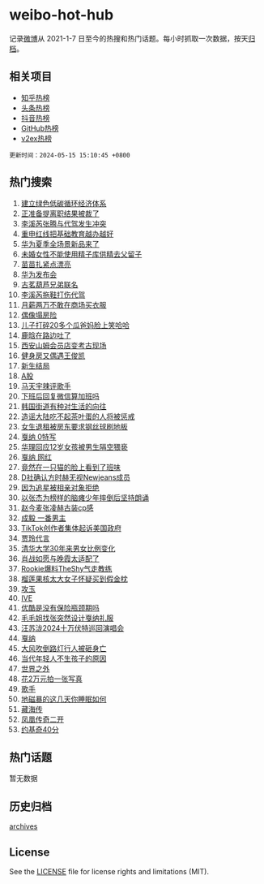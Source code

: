 # weibo-hot-hub

记录[微博](https://www.weibo.com)从 2021-1-7 日至今的热搜和热门话题。每小时抓取一次数据，按天[归档](archives)。

## 相关项目

- [知乎热榜](https://github.com/lonnyzhang423/zhihu-hot-hub)
- [头条热榜](https://github.com/lonnyzhang423/toutiao-hot-hub)
- [抖音热榜](https://github.com/lonnyzhang423/douyin-hot-hub)
- [GitHub热榜](https://github.com/lonnyzhang423/github-hot-hub)
- [v2ex热榜](https://github.com/lonnyzhang423/v2ex-hot-hub)


`更新时间：2024-05-15 15:10:45 +0800`

## 热门搜索

1. [建立绿色低碳循环经济体系](https://m.weibo.cn/search?containerid=100103type%3D1%26t%3D10%26q%3D%23%E5%BB%BA%E7%AB%8B%E7%BB%BF%E8%89%B2%E4%BD%8E%E7%A2%B3%E5%BE%AA%E7%8E%AF%E7%BB%8F%E6%B5%8E%E4%BD%93%E7%B3%BB%23&stream_entry_id=51&isnewpage=1&extparam=seat%3D1%26stream_entry_id%3D51%26c_type%3D51%26dgr%3D0%26pos%3D0%26cate%3D10103%26q%3D%2523%25E5%25BB%25BA%25E7%25AB%258B%25E7%25BB%25BF%25E8%2589%25B2%25E4%25BD%258E%25E7%25A2%25B3%25E5%25BE%25AA%25E7%258E%25AF%25E7%25BB%258F%25E6%25B5%258E%25E4%25BD%2593%25E7%25B3%25BB%2523%26filter_type%3Drealtimehot%26display_time%3D1715757044%26pre_seqid%3D1715757044348015653109)
1. [正准备提离职结果被裁了](https://m.weibo.cn/search?containerid=100103type%3D1%26t%3D10%26q%3D%E6%AD%A3%E5%87%86%E5%A4%87%E6%8F%90%E7%A6%BB%E8%81%8C%E7%BB%93%E6%9E%9C%E8%A2%AB%E8%A3%81%E4%BA%86&stream_entry_id=31&isnewpage=1&extparam=seat%3D1%26stream_entry_id%3D31%26lcate%3D5001%26flag%3D1%26filter_type%3Drealtimehot%26dgr%3D0%26realpos%3D1%26c_type%3D31%26pos%3D0%26cate%3D5001%26band_rank%3D1%26q%3D%25E6%25AD%25A3%25E5%2587%2586%25E5%25A4%2587%25E6%258F%2590%25E7%25A6%25BB%25E8%2581%258C%25E7%25BB%2593%25E6%259E%259C%25E8%25A2%25AB%25E8%25A3%2581%25E4%25BA%2586%26display_time%3D1715757044%26pre_seqid%3D1715757044348015653109)
1. [李溪芮张腾与代驾发生冲突](https://m.weibo.cn/search?containerid=100103type%3D1%26t%3D10%26q%3D%23%E6%9D%8E%E6%BA%AA%E8%8A%AE%E5%BC%A0%E8%85%BE%E4%B8%8E%E4%BB%A3%E9%A9%BE%E5%8F%91%E7%94%9F%E5%86%B2%E7%AA%81%23&stream_entry_id=31&isnewpage=1&extparam=seat%3D1%26stream_entry_id%3D31%26lcate%3D5001%26flag%3D1%26filter_type%3Drealtimehot%26dgr%3D0%26realpos%3D2%26c_type%3D31%26pos%3D1%26cate%3D5001%26band_rank%3D2%26q%3D%2523%25E6%259D%258E%25E6%25BA%25AA%25E8%258A%25AE%25E5%25BC%25A0%25E8%2585%25BE%25E4%25B8%258E%25E4%25BB%25A3%25E9%25A9%25BE%25E5%258F%2591%25E7%2594%259F%25E5%2586%25B2%25E7%25AA%2581%2523%26display_time%3D1715757044%26pre_seqid%3D1715757044348015653109)
1. [重申红线把基础教育越办越好](https://m.weibo.cn/search?containerid=100103type%3D1%26t%3D10%26q%3D%23%E9%87%8D%E7%94%B3%E7%BA%A2%E7%BA%BF%E6%8A%8A%E5%9F%BA%E7%A1%80%E6%95%99%E8%82%B2%E8%B6%8A%E5%8A%9E%E8%B6%8A%E5%A5%BD%23&stream_entry_id=31&isnewpage=1&extparam=seat%3D1%26stream_entry_id%3D31%26lcate%3D5001%26flag%3D0%26filter_type%3Drealtimehot%26dgr%3D0%26realpos%3D3%26c_type%3D31%26pos%3D2%26cate%3D5001%26band_rank%3D3%26q%3D%2523%25E9%2587%258D%25E7%2594%25B3%25E7%25BA%25A2%25E7%25BA%25BF%25E6%258A%258A%25E5%259F%25BA%25E7%25A1%2580%25E6%2595%2599%25E8%2582%25B2%25E8%25B6%258A%25E5%258A%259E%25E8%25B6%258A%25E5%25A5%25BD%2523%26display_time%3D1715757044%26pre_seqid%3D1715757044348015653109)
1. [华为夏季全场景新品来了](https://m.weibo.cn/search?containerid=100103type%3D1%26t%3D10%26q%3D%23%E5%8D%8E%E4%B8%BA%E5%A4%8F%E5%AD%A3%E5%85%A8%E5%9C%BA%E6%99%AF%E6%96%B0%E5%93%81%E6%9D%A5%E4%BA%86%23&stream_entry_id=31&isnewpage=1&extparam=seat%3D1%26is_ad_pos%3D1%26lcate%3D5001%26q%3D%2523%25E5%258D%258E%25E4%25B8%25BA%25E5%25A4%258F%25E5%25AD%25A3%25E5%2585%25A8%25E5%259C%25BA%25E6%2599%25AF%25E6%2596%25B0%25E5%2593%2581%25E6%259D%25A5%25E4%25BA%2586%2523%26filter_type%3Drealtimehot%26dgr%3D0%26c_type%3D31%26adid%3D236306%26pos%3D3%26cate%3D5001%26band_rank%3D4%26topic_ad%3D1%26stream_entry_id%3D31%26display_time%3D1715757044%26pre_seqid%3D1715757044348015653109)
1. [未婚女性不能使用精子库供精去父留子](https://m.weibo.cn/search?containerid=100103type%3D1%26t%3D10%26q%3D%23%E6%9C%AA%E5%A9%9A%E5%A5%B3%E6%80%A7%E4%B8%8D%E8%83%BD%E4%BD%BF%E7%94%A8%E7%B2%BE%E5%AD%90%E5%BA%93%E4%BE%9B%E7%B2%BE%E5%8E%BB%E7%88%B6%E7%95%99%E5%AD%90%23&stream_entry_id=31&isnewpage=1&extparam=seat%3D1%26stream_entry_id%3D31%26lcate%3D5001%26flag%3D2%26filter_type%3Drealtimehot%26dgr%3D0%26realpos%3D4%26c_type%3D31%26pos%3D4%26cate%3D5001%26band_rank%3D4%26q%3D%2523%25E6%259C%25AA%25E5%25A9%259A%25E5%25A5%25B3%25E6%2580%25A7%25E4%25B8%258D%25E8%2583%25BD%25E4%25BD%25BF%25E7%2594%25A8%25E7%25B2%25BE%25E5%25AD%2590%25E5%25BA%2593%25E4%25BE%259B%25E7%25B2%25BE%25E5%258E%25BB%25E7%2588%25B6%25E7%2595%2599%25E5%25AD%2590%2523%26display_time%3D1715757044%26pre_seqid%3D1715757044348015653109)
1. [苗苗扎紧点漂亮](https://m.weibo.cn/search?containerid=100103type%3D1%26t%3D10%26q%3D%E8%8B%97%E8%8B%97%E6%89%8E%E7%B4%A7%E7%82%B9%E6%BC%82%E4%BA%AE&stream_entry_id=31&isnewpage=1&extparam=seat%3D1%26stream_entry_id%3D31%26lcate%3D5001%26flag%3D1%26filter_type%3Drealtimehot%26dgr%3D0%26realpos%3D5%26c_type%3D31%26pos%3D5%26cate%3D5001%26band_rank%3D5%26q%3D%25E8%258B%2597%25E8%258B%2597%25E6%2589%258E%25E7%25B4%25A7%25E7%2582%25B9%25E6%25BC%2582%25E4%25BA%25AE%26display_time%3D1715757044%26pre_seqid%3D1715757044348015653109)
1. [华为发布会](https://m.weibo.cn/search?containerid=100103type%3D1%26t%3D10%26q%3D%23%E5%8D%8E%E4%B8%BA%E5%8F%91%E5%B8%83%E4%BC%9A%23&stream_entry_id=31&isnewpage=1&extparam=seat%3D1%26stream_entry_id%3D31%26lcate%3D5001%26flag%3D1%26filter_type%3Drealtimehot%26dgr%3D0%26realpos%3D6%26c_type%3D31%26pos%3D6%26cate%3D5001%26band_rank%3D6%26q%3D%2523%25E5%258D%258E%25E4%25B8%25BA%25E5%258F%2591%25E5%25B8%2583%25E4%25BC%259A%2523%26display_time%3D1715757044%26pre_seqid%3D1715757044348015653109)
1. [古茗葫芦兄弟联名](https://m.weibo.cn/search?containerid=100103type%3D1%26t%3D10%26q%3D%23%E5%8F%A4%E8%8C%97%E8%91%AB%E8%8A%A6%E5%85%84%E5%BC%9F%E8%81%94%E5%90%8D%23&stream_entry_id=31&isnewpage=1&extparam=seat%3D1%26is_ad_pos%3D1%26lcate%3D5001%26q%3D%2523%25E5%258F%25A4%25E8%258C%2597%25E8%2591%25AB%25E8%258A%25A6%25E5%2585%2584%25E5%25BC%259F%25E8%2581%2594%25E5%2590%258D%2523%26filter_type%3Drealtimehot%26dgr%3D0%26c_type%3D31%26adid%3D236380%26pos%3D7%26cate%3D5001%26band_rank%3D7%26topic_ad%3D1%26stream_entry_id%3D31%26display_time%3D1715757044%26pre_seqid%3D1715757044348015653109)
1. [李溪芮拖鞋打伤代驾](https://m.weibo.cn/search?containerid=100103type%3D1%26t%3D10%26q%3D%23%E6%9D%8E%E6%BA%AA%E8%8A%AE%E6%8B%96%E9%9E%8B%E6%89%93%E4%BC%A4%E4%BB%A3%E9%A9%BE%23&stream_entry_id=31&isnewpage=1&extparam=seat%3D1%26stream_entry_id%3D31%26lcate%3D5001%26flag%3D1%26filter_type%3Drealtimehot%26dgr%3D0%26realpos%3D7%26c_type%3D31%26pos%3D8%26cate%3D5001%26band_rank%3D7%26q%3D%2523%25E6%259D%258E%25E6%25BA%25AA%25E8%258A%25AE%25E6%258B%2596%25E9%259E%258B%25E6%2589%2593%25E4%25BC%25A4%25E4%25BB%25A3%25E9%25A9%25BE%2523%26display_time%3D1715757044%26pre_seqid%3D1715757044348015653109)
1. [月薪两万不敢在商场买衣服](https://m.weibo.cn/search?containerid=100103type%3D1%26t%3D10%26q%3D%23%E6%9C%88%E8%96%AA%E4%B8%A4%E4%B8%87%E4%B8%8D%E6%95%A2%E5%9C%A8%E5%95%86%E5%9C%BA%E4%B9%B0%E8%A1%A3%E6%9C%8D%23&stream_entry_id=31&isnewpage=1&extparam=seat%3D1%26stream_entry_id%3D31%26lcate%3D5001%26flag%3D2%26filter_type%3Drealtimehot%26dgr%3D0%26realpos%3D8%26c_type%3D31%26pos%3D9%26cate%3D5001%26band_rank%3D8%26q%3D%2523%25E6%259C%2588%25E8%2596%25AA%25E4%25B8%25A4%25E4%25B8%2587%25E4%25B8%258D%25E6%2595%25A2%25E5%259C%25A8%25E5%2595%2586%25E5%259C%25BA%25E4%25B9%25B0%25E8%25A1%25A3%25E6%259C%258D%2523%26display_time%3D1715757044%26pre_seqid%3D1715757044348015653109)
1. [偶像塌房险](https://m.weibo.cn/search?containerid=100103type%3D1%26t%3D10%26q%3D%23%E5%81%B6%E5%83%8F%E5%A1%8C%E6%88%BF%E9%99%A9%23&stream_entry_id=31&isnewpage=1&extparam=seat%3D1%26stream_entry_id%3D31%26lcate%3D5001%26flag%3D1%26filter_type%3Drealtimehot%26dgr%3D0%26realpos%3D9%26c_type%3D31%26pos%3D10%26cate%3D5001%26band_rank%3D9%26q%3D%2523%25E5%2581%25B6%25E5%2583%258F%25E5%25A1%258C%25E6%2588%25BF%25E9%2599%25A9%2523%26display_time%3D1715757044%26pre_seqid%3D1715757044348015653109)
1. [儿子打碎20多个瓜爸妈脸上笑哈哈](https://m.weibo.cn/search?containerid=100103type%3D1%26t%3D10%26q%3D%23%E5%84%BF%E5%AD%90%E6%89%93%E7%A2%8E20%E5%A4%9A%E4%B8%AA%E7%93%9C%E7%88%B8%E5%A6%88%E8%84%B8%E4%B8%8A%E7%AC%91%E5%93%88%E5%93%88%23&stream_entry_id=31&isnewpage=1&extparam=seat%3D1%26stream_entry_id%3D31%26lcate%3D5001%26flag%3D32768%26filter_type%3Drealtimehot%26dgr%3D0%26realpos%3D10%26c_type%3D31%26pos%3D11%26cate%3D5001%26band_rank%3D10%26q%3D%2523%25E5%2584%25BF%25E5%25AD%2590%25E6%2589%2593%25E7%25A2%258E20%25E5%25A4%259A%25E4%25B8%25AA%25E7%2593%259C%25E7%2588%25B8%25E5%25A6%2588%25E8%2584%25B8%25E4%25B8%258A%25E7%25AC%2591%25E5%2593%2588%25E5%2593%2588%2523%26display_time%3D1715757044%26pre_seqid%3D1715757044348015653109)
1. [鹿晗在路边吐了](https://m.weibo.cn/search?containerid=100103type%3D1%26t%3D10%26q%3D%23%E9%B9%BF%E6%99%97%E5%9C%A8%E8%B7%AF%E8%BE%B9%E5%90%90%E4%BA%86%23&stream_entry_id=31&isnewpage=1&extparam=seat%3D1%26stream_entry_id%3D31%26lcate%3D5001%26flag%3D2%26filter_type%3Drealtimehot%26dgr%3D0%26realpos%3D11%26c_type%3D31%26pos%3D12%26cate%3D5001%26band_rank%3D11%26q%3D%2523%25E9%25B9%25BF%25E6%2599%2597%25E5%259C%25A8%25E8%25B7%25AF%25E8%25BE%25B9%25E5%2590%2590%25E4%25BA%2586%2523%26display_time%3D1715757044%26pre_seqid%3D1715757044348015653109)
1. [西安山姆会员店变考古现场](https://m.weibo.cn/search?containerid=100103type%3D1%26t%3D10%26q%3D%23%E8%A5%BF%E5%AE%89%E5%B1%B1%E5%A7%86%E4%BC%9A%E5%91%98%E5%BA%97%E5%8F%98%E8%80%83%E5%8F%A4%E7%8E%B0%E5%9C%BA%23&stream_entry_id=31&isnewpage=1&extparam=seat%3D1%26stream_entry_id%3D31%26lcate%3D5001%26flag%3D2%26filter_type%3Drealtimehot%26dgr%3D0%26realpos%3D12%26c_type%3D31%26pos%3D13%26cate%3D5001%26band_rank%3D12%26q%3D%2523%25E8%25A5%25BF%25E5%25AE%2589%25E5%25B1%25B1%25E5%25A7%2586%25E4%25BC%259A%25E5%2591%2598%25E5%25BA%2597%25E5%258F%2598%25E8%2580%2583%25E5%258F%25A4%25E7%258E%25B0%25E5%259C%25BA%2523%26display_time%3D1715757044%26pre_seqid%3D1715757044348015653109)
1. [健身房又偶遇王俊凯](https://m.weibo.cn/search?containerid=100103type%3D1%26t%3D10%26q%3D%23%E5%81%A5%E8%BA%AB%E6%88%BF%E5%8F%88%E5%81%B6%E9%81%87%E7%8E%8B%E4%BF%8A%E5%87%AF%23&stream_entry_id=31&isnewpage=1&extparam=seat%3D1%26stream_entry_id%3D31%26lcate%3D5001%26flag%3D1%26filter_type%3Drealtimehot%26dgr%3D0%26realpos%3D13%26c_type%3D31%26pos%3D14%26cate%3D5001%26band_rank%3D13%26q%3D%2523%25E5%2581%25A5%25E8%25BA%25AB%25E6%2588%25BF%25E5%258F%2588%25E5%2581%25B6%25E9%2581%2587%25E7%258E%258B%25E4%25BF%258A%25E5%2587%25AF%2523%26display_time%3D1715757044%26pre_seqid%3D1715757044348015653109)
1. [新生结局](https://m.weibo.cn/search?containerid=100103type%3D1%26t%3D10%26q%3D%E6%96%B0%E7%94%9F%E7%BB%93%E5%B1%80&stream_entry_id=31&isnewpage=1&extparam=seat%3D1%26stream_entry_id%3D31%26lcate%3D5001%26flag%3D1%26filter_type%3Drealtimehot%26dgr%3D0%26realpos%3D14%26c_type%3D31%26pos%3D15%26cate%3D5001%26band_rank%3D14%26q%3D%25E6%2596%25B0%25E7%2594%259F%25E7%25BB%2593%25E5%25B1%2580%26display_time%3D1715757044%26pre_seqid%3D1715757044348015653109)
1. [A股](https://m.weibo.cn/search?containerid=100103type%3D1%26t%3D10%26q%3DA%E8%82%A1&stream_entry_id=31&isnewpage=1&extparam=seat%3D1%26stream_entry_id%3D31%26lcate%3D5001%26flag%3D1%26filter_type%3Drealtimehot%26dgr%3D0%26realpos%3D15%26c_type%3D31%26pos%3D16%26cate%3D5001%26band_rank%3D15%26q%3DA%25E8%2582%25A1%26display_time%3D1715757044%26pre_seqid%3D1715757044348015653109)
1. [马天宇辣评歌手](https://m.weibo.cn/search?containerid=100103type%3D1%26t%3D10%26q%3D%23%E9%A9%AC%E5%A4%A9%E5%AE%87%E8%BE%A3%E8%AF%84%E6%AD%8C%E6%89%8B%23&stream_entry_id=31&isnewpage=1&extparam=seat%3D1%26stream_entry_id%3D31%26lcate%3D5001%26flag%3D2%26filter_type%3Drealtimehot%26dgr%3D0%26realpos%3D16%26c_type%3D31%26pos%3D17%26cate%3D5001%26band_rank%3D16%26q%3D%2523%25E9%25A9%25AC%25E5%25A4%25A9%25E5%25AE%2587%25E8%25BE%25A3%25E8%25AF%2584%25E6%25AD%258C%25E6%2589%258B%2523%26display_time%3D1715757044%26pre_seqid%3D1715757044348015653109)
1. [下班后回复微信算加班吗](https://m.weibo.cn/search?containerid=100103type%3D1%26t%3D10%26q%3D%23%E4%B8%8B%E7%8F%AD%E5%90%8E%E5%9B%9E%E5%A4%8D%E5%BE%AE%E4%BF%A1%E7%AE%97%E5%8A%A0%E7%8F%AD%E5%90%97%23&stream_entry_id=31&isnewpage=1&extparam=seat%3D1%26stream_entry_id%3D31%26lcate%3D5001%26flag%3D0%26filter_type%3Drealtimehot%26dgr%3D0%26realpos%3D17%26c_type%3D31%26pos%3D18%26cate%3D5001%26band_rank%3D17%26q%3D%2523%25E4%25B8%258B%25E7%258F%25AD%25E5%2590%258E%25E5%259B%259E%25E5%25A4%258D%25E5%25BE%25AE%25E4%25BF%25A1%25E7%25AE%2597%25E5%258A%25A0%25E7%258F%25AD%25E5%2590%2597%2523%26display_time%3D1715757044%26pre_seqid%3D1715757044348015653109)
1. [韩国街道有种对生活的向往](https://m.weibo.cn/search?containerid=100103type%3D1%26t%3D10%26q%3D%23%E9%9F%A9%E5%9B%BD%E8%A1%97%E9%81%93%E6%9C%89%E7%A7%8D%E5%AF%B9%E7%94%9F%E6%B4%BB%E7%9A%84%E5%90%91%E5%BE%80%23&stream_entry_id=31&isnewpage=1&extparam=seat%3D1%26stream_entry_id%3D31%26lcate%3D5001%26flag%3D1%26filter_type%3Drealtimehot%26dgr%3D0%26realpos%3D18%26c_type%3D31%26pos%3D19%26cate%3D5001%26band_rank%3D18%26q%3D%2523%25E9%259F%25A9%25E5%259B%25BD%25E8%25A1%2597%25E9%2581%2593%25E6%259C%2589%25E7%25A7%258D%25E5%25AF%25B9%25E7%2594%259F%25E6%25B4%25BB%25E7%259A%2584%25E5%2590%2591%25E5%25BE%2580%2523%26display_time%3D1715757044%26pre_seqid%3D1715757044348015653109)
1. [造谣大陆吃不起茶叶蛋的人将被惩戒](https://m.weibo.cn/search?containerid=100103type%3D1%26t%3D10%26q%3D%23%E9%80%A0%E8%B0%A3%E5%A4%A7%E9%99%86%E5%90%83%E4%B8%8D%E8%B5%B7%E8%8C%B6%E5%8F%B6%E8%9B%8B%E7%9A%84%E4%BA%BA%E5%B0%86%E8%A2%AB%E6%83%A9%E6%88%92%23&stream_entry_id=31&isnewpage=1&extparam=seat%3D1%26stream_entry_id%3D31%26lcate%3D5001%26flag%3D0%26filter_type%3Drealtimehot%26dgr%3D0%26realpos%3D19%26c_type%3D31%26pos%3D20%26cate%3D5001%26band_rank%3D19%26q%3D%2523%25E9%2580%25A0%25E8%25B0%25A3%25E5%25A4%25A7%25E9%2599%2586%25E5%2590%2583%25E4%25B8%258D%25E8%25B5%25B7%25E8%258C%25B6%25E5%258F%25B6%25E8%259B%258B%25E7%259A%2584%25E4%25BA%25BA%25E5%25B0%2586%25E8%25A2%25AB%25E6%2583%25A9%25E6%2588%2592%2523%26display_time%3D1715757044%26pre_seqid%3D1715757044348015653109)
1. [女生退租被房东要求钢丝球刷地板](https://m.weibo.cn/search?containerid=100103type%3D1%26t%3D10%26q%3D%23%E5%A5%B3%E7%94%9F%E9%80%80%E7%A7%9F%E8%A2%AB%E6%88%BF%E4%B8%9C%E8%A6%81%E6%B1%82%E9%92%A2%E4%B8%9D%E7%90%83%E5%88%B7%E5%9C%B0%E6%9D%BF%23&stream_entry_id=31&isnewpage=1&extparam=seat%3D1%26stream_entry_id%3D31%26lcate%3D5001%26flag%3D1%26filter_type%3Drealtimehot%26dgr%3D0%26realpos%3D20%26c_type%3D31%26pos%3D21%26cate%3D5001%26band_rank%3D20%26q%3D%2523%25E5%25A5%25B3%25E7%2594%259F%25E9%2580%2580%25E7%25A7%259F%25E8%25A2%25AB%25E6%2588%25BF%25E4%25B8%259C%25E8%25A6%2581%25E6%25B1%2582%25E9%2592%25A2%25E4%25B8%259D%25E7%2590%2583%25E5%2588%25B7%25E5%259C%25B0%25E6%259D%25BF%2523%26display_time%3D1715757044%26pre_seqid%3D1715757044348015653109)
1. [戛纳 0特写](https://m.weibo.cn/search?containerid=100103type%3D1%26t%3D10%26q%3D%E6%88%9B%E7%BA%B3+0%E7%89%B9%E5%86%99&stream_entry_id=31&isnewpage=1&extparam=seat%3D1%26stream_entry_id%3D31%26lcate%3D5001%26flag%3D0%26filter_type%3Drealtimehot%26dgr%3D0%26realpos%3D21%26c_type%3D31%26pos%3D22%26cate%3D5001%26band_rank%3D21%26q%3D%25E6%2588%259B%25E7%25BA%25B3%25200%25E7%2589%25B9%25E5%2586%2599%26display_time%3D1715757044%26pre_seqid%3D1715757044348015653109)
1. [华理回应12岁女孩被男生隔空猥亵](https://m.weibo.cn/search?containerid=100103type%3D1%26t%3D10%26q%3D%23%E5%8D%8E%E7%90%86%E5%9B%9E%E5%BA%9412%E5%B2%81%E5%A5%B3%E5%AD%A9%E8%A2%AB%E7%94%B7%E7%94%9F%E9%9A%94%E7%A9%BA%E7%8C%A5%E4%BA%B5%23&stream_entry_id=31&isnewpage=1&extparam=seat%3D1%26stream_entry_id%3D31%26lcate%3D5001%26flag%3D0%26filter_type%3Drealtimehot%26dgr%3D0%26realpos%3D22%26c_type%3D31%26pos%3D23%26cate%3D5001%26band_rank%3D22%26q%3D%2523%25E5%258D%258E%25E7%2590%2586%25E5%259B%259E%25E5%25BA%259412%25E5%25B2%2581%25E5%25A5%25B3%25E5%25AD%25A9%25E8%25A2%25AB%25E7%2594%25B7%25E7%2594%259F%25E9%259A%2594%25E7%25A9%25BA%25E7%258C%25A5%25E4%25BA%25B5%2523%26display_time%3D1715757044%26pre_seqid%3D1715757044348015653109)
1. [戛纳 网红](https://m.weibo.cn/search?containerid=100103type%3D1%26t%3D10%26q%3D%E6%88%9B%E7%BA%B3+%E7%BD%91%E7%BA%A2&stream_entry_id=31&isnewpage=1&extparam=seat%3D1%26stream_entry_id%3D31%26lcate%3D5001%26flag%3D0%26filter_type%3Drealtimehot%26dgr%3D0%26realpos%3D23%26c_type%3D31%26pos%3D24%26cate%3D5001%26band_rank%3D23%26q%3D%25E6%2588%259B%25E7%25BA%25B3%2520%25E7%25BD%2591%25E7%25BA%25A2%26display_time%3D1715757044%26pre_seqid%3D1715757044348015653109)
1. [竟然在一只猫的脸上看到了班味](https://m.weibo.cn/search?containerid=100103type%3D1%26t%3D10%26q%3D%23%E7%AB%9F%E7%84%B6%E5%9C%A8%E4%B8%80%E5%8F%AA%E7%8C%AB%E7%9A%84%E8%84%B8%E4%B8%8A%E7%9C%8B%E5%88%B0%E4%BA%86%E7%8F%AD%E5%91%B3%23&stream_entry_id=31&isnewpage=1&extparam=seat%3D1%26stream_entry_id%3D31%26lcate%3D5001%26flag%3D1%26filter_type%3Drealtimehot%26dgr%3D0%26realpos%3D24%26c_type%3D31%26pos%3D25%26cate%3D5001%26band_rank%3D24%26q%3D%2523%25E7%25AB%259F%25E7%2584%25B6%25E5%259C%25A8%25E4%25B8%2580%25E5%258F%25AA%25E7%258C%25AB%25E7%259A%2584%25E8%2584%25B8%25E4%25B8%258A%25E7%259C%258B%25E5%2588%25B0%25E4%25BA%2586%25E7%258F%25AD%25E5%2591%25B3%2523%26display_time%3D1715757044%26pre_seqid%3D1715757044348015653109)
1. [D社确认方时赫无视Newjeans成员](https://m.weibo.cn/search?containerid=100103type%3D1%26t%3D10%26q%3D%23D%E7%A4%BE%E7%A1%AE%E8%AE%A4%E6%96%B9%E6%97%B6%E8%B5%AB%E6%97%A0%E8%A7%86Newjeans%E6%88%90%E5%91%98%23&stream_entry_id=31&isnewpage=1&extparam=seat%3D1%26stream_entry_id%3D31%26lcate%3D5001%26flag%3D0%26filter_type%3Drealtimehot%26dgr%3D0%26realpos%3D25%26c_type%3D31%26pos%3D26%26cate%3D5001%26band_rank%3D25%26q%3D%2523D%25E7%25A4%25BE%25E7%25A1%25AE%25E8%25AE%25A4%25E6%2596%25B9%25E6%2597%25B6%25E8%25B5%25AB%25E6%2597%25A0%25E8%25A7%2586Newjeans%25E6%2588%2590%25E5%2591%2598%2523%26display_time%3D1715757044%26pre_seqid%3D1715757044348015653109)
1. [因为追星被相亲对象拒绝](https://m.weibo.cn/search?containerid=100103type%3D1%26t%3D10%26q%3D%23%E5%9B%A0%E4%B8%BA%E8%BF%BD%E6%98%9F%E8%A2%AB%E7%9B%B8%E4%BA%B2%E5%AF%B9%E8%B1%A1%E6%8B%92%E7%BB%9D%23&stream_entry_id=31&isnewpage=1&extparam=seat%3D1%26stream_entry_id%3D31%26lcate%3D5001%26flag%3D1%26filter_type%3Drealtimehot%26dgr%3D0%26realpos%3D26%26c_type%3D31%26pos%3D27%26cate%3D5001%26band_rank%3D26%26q%3D%2523%25E5%259B%25A0%25E4%25B8%25BA%25E8%25BF%25BD%25E6%2598%259F%25E8%25A2%25AB%25E7%259B%25B8%25E4%25BA%25B2%25E5%25AF%25B9%25E8%25B1%25A1%25E6%258B%2592%25E7%25BB%259D%2523%26display_time%3D1715757044%26pre_seqid%3D1715757044348015653109)
1. [以张杰为榜样的脑瘫少年摔倒后坚持朗诵](https://m.weibo.cn/search?containerid=100103type%3D1%26t%3D10%26q%3D%23%E4%BB%A5%E5%BC%A0%E6%9D%B0%E4%B8%BA%E6%A6%9C%E6%A0%B7%E7%9A%84%E8%84%91%E7%98%AB%E5%B0%91%E5%B9%B4%E6%91%94%E5%80%92%E5%90%8E%E5%9D%9A%E6%8C%81%E6%9C%97%E8%AF%B5%23&stream_entry_id=31&isnewpage=1&extparam=seat%3D1%26stream_entry_id%3D31%26lcate%3D5001%26flag%3D1%26filter_type%3Drealtimehot%26dgr%3D0%26realpos%3D27%26c_type%3D31%26pos%3D28%26cate%3D5001%26band_rank%3D27%26q%3D%2523%25E4%25BB%25A5%25E5%25BC%25A0%25E6%259D%25B0%25E4%25B8%25BA%25E6%25A6%259C%25E6%25A0%25B7%25E7%259A%2584%25E8%2584%2591%25E7%2598%25AB%25E5%25B0%2591%25E5%25B9%25B4%25E6%2591%2594%25E5%2580%2592%25E5%2590%258E%25E5%259D%259A%25E6%258C%2581%25E6%259C%2597%25E8%25AF%25B5%2523%26display_time%3D1715757044%26pre_seqid%3D1715757044348015653109)
1. [赵今麦张凌赫古装cp感](https://m.weibo.cn/search?containerid=100103type%3D1%26t%3D10%26q%3D%E8%B5%B5%E4%BB%8A%E9%BA%A6%E5%BC%A0%E5%87%8C%E8%B5%AB%E5%8F%A4%E8%A3%85cp%E6%84%9F&stream_entry_id=31&isnewpage=1&extparam=seat%3D1%26stream_entry_id%3D31%26lcate%3D5001%26flag%3D1%26filter_type%3Drealtimehot%26dgr%3D0%26realpos%3D28%26c_type%3D31%26pos%3D29%26cate%3D5001%26band_rank%3D28%26q%3D%25E8%25B5%25B5%25E4%25BB%258A%25E9%25BA%25A6%25E5%25BC%25A0%25E5%2587%258C%25E8%25B5%25AB%25E5%258F%25A4%25E8%25A3%2585cp%25E6%2584%259F%26display_time%3D1715757044%26pre_seqid%3D1715757044348015653109)
1. [成毅 一番男主](https://m.weibo.cn/search?containerid=100103type%3D1%26t%3D10%26q%3D%E6%88%90%E6%AF%85+%E4%B8%80%E7%95%AA%E7%94%B7%E4%B8%BB&stream_entry_id=31&isnewpage=1&extparam=seat%3D1%26stream_entry_id%3D31%26lcate%3D5001%26flag%3D0%26filter_type%3Drealtimehot%26dgr%3D0%26realpos%3D29%26c_type%3D31%26pos%3D30%26cate%3D5001%26band_rank%3D29%26q%3D%25E6%2588%2590%25E6%25AF%2585%2520%25E4%25B8%2580%25E7%2595%25AA%25E7%2594%25B7%25E4%25B8%25BB%26display_time%3D1715757044%26pre_seqid%3D1715757044348015653109)
1. [TikTok创作者集体起诉美国政府](https://m.weibo.cn/search?containerid=100103type%3D1%26t%3D10%26q%3D%23TikTok%E5%88%9B%E4%BD%9C%E8%80%85%E9%9B%86%E4%BD%93%E8%B5%B7%E8%AF%89%E7%BE%8E%E5%9B%BD%E6%94%BF%E5%BA%9C%23&stream_entry_id=31&isnewpage=1&extparam=seat%3D1%26stream_entry_id%3D31%26lcate%3D5001%26flag%3D1%26filter_type%3Drealtimehot%26dgr%3D0%26realpos%3D30%26c_type%3D31%26pos%3D31%26cate%3D5001%26band_rank%3D30%26q%3D%2523TikTok%25E5%2588%259B%25E4%25BD%259C%25E8%2580%2585%25E9%259B%2586%25E4%25BD%2593%25E8%25B5%25B7%25E8%25AF%2589%25E7%25BE%258E%25E5%259B%25BD%25E6%2594%25BF%25E5%25BA%259C%2523%26display_time%3D1715757044%26pre_seqid%3D1715757044348015653109)
1. [贾玲代言](https://m.weibo.cn/search?containerid=100103type%3D1%26t%3D10%26q%3D%E8%B4%BE%E7%8E%B2%E4%BB%A3%E8%A8%80&stream_entry_id=31&isnewpage=1&extparam=seat%3D1%26stream_entry_id%3D31%26lcate%3D5001%26flag%3D0%26filter_type%3Drealtimehot%26dgr%3D0%26realpos%3D31%26c_type%3D31%26pos%3D32%26cate%3D5001%26band_rank%3D31%26q%3D%25E8%25B4%25BE%25E7%258E%25B2%25E4%25BB%25A3%25E8%25A8%2580%26display_time%3D1715757044%26pre_seqid%3D1715757044348015653109)
1. [清华大学30年来男女比例变化](https://m.weibo.cn/search?containerid=100103type%3D1%26t%3D10%26q%3D%23%E6%B8%85%E5%8D%8E%E5%A4%A7%E5%AD%A630%E5%B9%B4%E6%9D%A5%E7%94%B7%E5%A5%B3%E6%AF%94%E4%BE%8B%E5%8F%98%E5%8C%96%23&stream_entry_id=31&isnewpage=1&extparam=seat%3D1%26stream_entry_id%3D31%26lcate%3D5001%26flag%3D1%26filter_type%3Drealtimehot%26dgr%3D0%26realpos%3D32%26c_type%3D31%26pos%3D33%26cate%3D5001%26band_rank%3D32%26q%3D%2523%25E6%25B8%2585%25E5%258D%258E%25E5%25A4%25A7%25E5%25AD%25A630%25E5%25B9%25B4%25E6%259D%25A5%25E7%2594%25B7%25E5%25A5%25B3%25E6%25AF%2594%25E4%25BE%258B%25E5%258F%2598%25E5%258C%2596%2523%26display_time%3D1715757044%26pre_seqid%3D1715757044348015653109)
1. [肖战如愿与晚霞太适配了](https://m.weibo.cn/search?containerid=100103type%3D1%26t%3D10%26q%3D%23%E8%82%96%E6%88%98%E5%A6%82%E6%84%BF%E4%B8%8E%E6%99%9A%E9%9C%9E%E5%A4%AA%E9%80%82%E9%85%8D%E4%BA%86%23&stream_entry_id=31&isnewpage=1&extparam=seat%3D1%26stream_entry_id%3D31%26lcate%3D5001%26flag%3D1%26filter_type%3Drealtimehot%26dgr%3D0%26realpos%3D33%26c_type%3D31%26pos%3D34%26cate%3D5001%26band_rank%3D33%26q%3D%2523%25E8%2582%2596%25E6%2588%2598%25E5%25A6%2582%25E6%2584%25BF%25E4%25B8%258E%25E6%2599%259A%25E9%259C%259E%25E5%25A4%25AA%25E9%2580%2582%25E9%2585%258D%25E4%25BA%2586%2523%26display_time%3D1715757044%26pre_seqid%3D1715757044348015653109)
1. [Rookie爆料TheShy气走教练](https://m.weibo.cn/search?containerid=100103type%3D1%26t%3D10%26q%3D%23Rookie%E7%88%86%E6%96%99TheShy%E6%B0%94%E8%B5%B0%E6%95%99%E7%BB%83%23&stream_entry_id=31&isnewpage=1&extparam=seat%3D1%26stream_entry_id%3D31%26lcate%3D5001%26flag%3D0%26filter_type%3Drealtimehot%26dgr%3D0%26realpos%3D34%26c_type%3D31%26pos%3D35%26cate%3D5001%26band_rank%3D34%26q%3D%2523Rookie%25E7%2588%2586%25E6%2596%2599TheShy%25E6%25B0%2594%25E8%25B5%25B0%25E6%2595%2599%25E7%25BB%2583%2523%26display_time%3D1715757044%26pre_seqid%3D1715757044348015653109)
1. [榴莲果核太大女子怀疑买到假金枕](https://m.weibo.cn/search?containerid=100103type%3D1%26t%3D10%26q%3D%23%E6%A6%B4%E8%8E%B2%E6%9E%9C%E6%A0%B8%E5%A4%AA%E5%A4%A7%E5%A5%B3%E5%AD%90%E6%80%80%E7%96%91%E4%B9%B0%E5%88%B0%E5%81%87%E9%87%91%E6%9E%95%23&stream_entry_id=31&isnewpage=1&extparam=seat%3D1%26stream_entry_id%3D31%26lcate%3D5001%26flag%3D1%26filter_type%3Drealtimehot%26dgr%3D0%26realpos%3D35%26c_type%3D31%26pos%3D36%26cate%3D5001%26band_rank%3D35%26q%3D%2523%25E6%25A6%25B4%25E8%258E%25B2%25E6%259E%259C%25E6%25A0%25B8%25E5%25A4%25AA%25E5%25A4%25A7%25E5%25A5%25B3%25E5%25AD%2590%25E6%2580%2580%25E7%2596%2591%25E4%25B9%25B0%25E5%2588%25B0%25E5%2581%2587%25E9%2587%2591%25E6%259E%2595%2523%26display_time%3D1715757044%26pre_seqid%3D1715757044348015653109)
1. [攻玉](https://m.weibo.cn/search?containerid=100103type%3D1%26t%3D10%26q%3D%E6%94%BB%E7%8E%89&stream_entry_id=31&isnewpage=1&extparam=seat%3D1%26stream_entry_id%3D31%26lcate%3D5001%26flag%3D1%26filter_type%3Drealtimehot%26dgr%3D0%26realpos%3D36%26c_type%3D31%26pos%3D37%26cate%3D5001%26band_rank%3D36%26q%3D%25E6%2594%25BB%25E7%258E%2589%26display_time%3D1715757044%26pre_seqid%3D1715757044348015653109)
1. [IVE](https://m.weibo.cn/search?containerid=100103type%3D1%26t%3D10%26q%3DIVE&stream_entry_id=31&isnewpage=1&extparam=seat%3D1%26stream_entry_id%3D31%26lcate%3D5001%26flag%3D0%26filter_type%3Drealtimehot%26dgr%3D0%26realpos%3D37%26c_type%3D31%26pos%3D38%26cate%3D5001%26band_rank%3D37%26q%3DIVE%26display_time%3D1715757044%26pre_seqid%3D1715757044348015653109)
1. [优酷是没有保险瓶颈期吗](https://m.weibo.cn/search?containerid=100103type%3D1%26t%3D10%26q%3D%23%E4%BC%98%E9%85%B7%E6%98%AF%E6%B2%A1%E6%9C%89%E4%BF%9D%E9%99%A9%E7%93%B6%E9%A2%88%E6%9C%9F%E5%90%97%23&stream_entry_id=31&isnewpage=1&extparam=seat%3D1%26stream_entry_id%3D31%26lcate%3D5001%26flag%3D1%26filter_type%3Drealtimehot%26dgr%3D0%26realpos%3D38%26c_type%3D31%26pos%3D39%26cate%3D5001%26band_rank%3D38%26q%3D%2523%25E4%25BC%2598%25E9%2585%25B7%25E6%2598%25AF%25E6%25B2%25A1%25E6%259C%2589%25E4%25BF%259D%25E9%2599%25A9%25E7%2593%25B6%25E9%25A2%2588%25E6%259C%259F%25E5%2590%2597%2523%26display_time%3D1715757044%26pre_seqid%3D1715757044348015653109)
1. [毛毛姐找张突然设计戛纳礼服](https://m.weibo.cn/search?containerid=100103type%3D1%26t%3D10%26q%3D%23%E6%AF%9B%E6%AF%9B%E5%A7%90%E6%89%BE%E5%BC%A0%E7%AA%81%E7%84%B6%E8%AE%BE%E8%AE%A1%E6%88%9B%E7%BA%B3%E7%A4%BC%E6%9C%8D%23&stream_entry_id=31&isnewpage=1&extparam=seat%3D1%26stream_entry_id%3D31%26lcate%3D5001%26flag%3D1%26filter_type%3Drealtimehot%26dgr%3D0%26realpos%3D39%26c_type%3D31%26pos%3D40%26cate%3D5001%26band_rank%3D39%26q%3D%2523%25E6%25AF%259B%25E6%25AF%259B%25E5%25A7%2590%25E6%2589%25BE%25E5%25BC%25A0%25E7%25AA%2581%25E7%2584%25B6%25E8%25AE%25BE%25E8%25AE%25A1%25E6%2588%259B%25E7%25BA%25B3%25E7%25A4%25BC%25E6%259C%258D%2523%26display_time%3D1715757044%26pre_seqid%3D1715757044348015653109)
1. [汪苏泷2024十万伏特巡回演唱会](https://m.weibo.cn/search?containerid=100103type%3D1%26t%3D10%26q%3D%23%E6%B1%AA%E8%8B%8F%E6%B3%B72024%E5%8D%81%E4%B8%87%E4%BC%8F%E7%89%B9%E5%B7%A1%E5%9B%9E%E6%BC%94%E5%94%B1%E4%BC%9A%23&stream_entry_id=31&isnewpage=1&extparam=seat%3D1%26stream_entry_id%3D31%26lcate%3D5001%26flag%3D1%26filter_type%3Drealtimehot%26dgr%3D0%26realpos%3D40%26c_type%3D31%26pos%3D41%26cate%3D5001%26band_rank%3D40%26q%3D%2523%25E6%25B1%25AA%25E8%258B%258F%25E6%25B3%25B72024%25E5%258D%2581%25E4%25B8%2587%25E4%25BC%258F%25E7%2589%25B9%25E5%25B7%25A1%25E5%259B%259E%25E6%25BC%2594%25E5%2594%25B1%25E4%25BC%259A%2523%26display_time%3D1715757044%26pre_seqid%3D1715757044348015653109)
1. [戛纳](https://m.weibo.cn/search?containerid=100103type%3D1%26t%3D10%26q%3D%23%E6%88%9B%E7%BA%B3%23&stream_entry_id=31&isnewpage=1&extparam=seat%3D1%26stream_entry_id%3D31%26lcate%3D5001%26flag%3D1%26filter_type%3Drealtimehot%26dgr%3D0%26realpos%3D41%26c_type%3D31%26pos%3D42%26cate%3D5001%26band_rank%3D41%26q%3D%2523%25E6%2588%259B%25E7%25BA%25B3%2523%26display_time%3D1715757044%26pre_seqid%3D1715757044348015653109)
1. [大风吹倒路灯行人被砸身亡](https://m.weibo.cn/search?containerid=100103type%3D1%26t%3D10%26q%3D%23%E5%A4%A7%E9%A3%8E%E5%90%B9%E5%80%92%E8%B7%AF%E7%81%AF%E8%A1%8C%E4%BA%BA%E8%A2%AB%E7%A0%B8%E8%BA%AB%E4%BA%A1%23&stream_entry_id=31&isnewpage=1&extparam=seat%3D1%26stream_entry_id%3D31%26lcate%3D5001%26flag%3D0%26filter_type%3Drealtimehot%26dgr%3D0%26realpos%3D42%26c_type%3D31%26pos%3D43%26cate%3D5001%26band_rank%3D42%26q%3D%2523%25E5%25A4%25A7%25E9%25A3%258E%25E5%2590%25B9%25E5%2580%2592%25E8%25B7%25AF%25E7%2581%25AF%25E8%25A1%258C%25E4%25BA%25BA%25E8%25A2%25AB%25E7%25A0%25B8%25E8%25BA%25AB%25E4%25BA%25A1%2523%26display_time%3D1715757044%26pre_seqid%3D1715757044348015653109)
1. [当代年轻人不生孩子的原因](https://m.weibo.cn/search?containerid=100103type%3D1%26t%3D10%26q%3D%E5%BD%93%E4%BB%A3%E5%B9%B4%E8%BD%BB%E4%BA%BA%E4%B8%8D%E7%94%9F%E5%AD%A9%E5%AD%90%E7%9A%84%E5%8E%9F%E5%9B%A0&stream_entry_id=31&isnewpage=1&extparam=seat%3D1%26stream_entry_id%3D31%26lcate%3D5001%26flag%3D0%26filter_type%3Drealtimehot%26dgr%3D0%26realpos%3D43%26c_type%3D31%26pos%3D44%26cate%3D5001%26band_rank%3D43%26q%3D%25E5%25BD%2593%25E4%25BB%25A3%25E5%25B9%25B4%25E8%25BD%25BB%25E4%25BA%25BA%25E4%25B8%258D%25E7%2594%259F%25E5%25AD%25A9%25E5%25AD%2590%25E7%259A%2584%25E5%258E%259F%25E5%259B%25A0%26display_time%3D1715757044%26pre_seqid%3D1715757044348015653109)
1. [世界之外](https://m.weibo.cn/search?containerid=100103type%3D1%26t%3D10%26q%3D%E4%B8%96%E7%95%8C%E4%B9%8B%E5%A4%96&stream_entry_id=31&isnewpage=1&extparam=seat%3D1%26stream_entry_id%3D31%26lcate%3D5001%26flag%3D1%26filter_type%3Drealtimehot%26dgr%3D0%26realpos%3D44%26c_type%3D31%26pos%3D45%26cate%3D5001%26band_rank%3D44%26q%3D%25E4%25B8%2596%25E7%2595%258C%25E4%25B9%258B%25E5%25A4%2596%26display_time%3D1715757044%26pre_seqid%3D1715757044348015653109)
1. [花2万元拍一张写真](https://m.weibo.cn/search?containerid=100103type%3D1%26t%3D10%26q%3D%E8%8A%B12%E4%B8%87%E5%85%83%E6%8B%8D%E4%B8%80%E5%BC%A0%E5%86%99%E7%9C%9F&stream_entry_id=31&isnewpage=1&extparam=seat%3D1%26stream_entry_id%3D31%26lcate%3D5001%26flag%3D0%26filter_type%3Drealtimehot%26dgr%3D0%26realpos%3D45%26c_type%3D31%26pos%3D46%26cate%3D5001%26band_rank%3D45%26q%3D%25E8%258A%25B12%25E4%25B8%2587%25E5%2585%2583%25E6%258B%258D%25E4%25B8%2580%25E5%25BC%25A0%25E5%2586%2599%25E7%259C%259F%26display_time%3D1715757044%26pre_seqid%3D1715757044348015653109)
1. [歌手](https://m.weibo.cn/search?containerid=100103type%3D1%26t%3D10%26q%3D%E6%AD%8C%E6%89%8B&stream_entry_id=31&isnewpage=1&extparam=seat%3D1%26stream_entry_id%3D31%26lcate%3D5001%26flag%3D1%26filter_type%3Drealtimehot%26dgr%3D0%26realpos%3D46%26c_type%3D31%26pos%3D47%26cate%3D5001%26band_rank%3D46%26q%3D%25E6%25AD%258C%25E6%2589%258B%26display_time%3D1715757044%26pre_seqid%3D1715757044348015653109)
1. [地磁暴的这几天你睡眠如何](https://m.weibo.cn/search?containerid=100103type%3D1%26t%3D10%26q%3D%23%E5%9C%B0%E7%A3%81%E6%9A%B4%E7%9A%84%E8%BF%99%E5%87%A0%E5%A4%A9%E4%BD%A0%E7%9D%A1%E7%9C%A0%E5%A6%82%E4%BD%95%23&stream_entry_id=31&isnewpage=1&extparam=seat%3D1%26stream_entry_id%3D31%26lcate%3D5001%26flag%3D0%26filter_type%3Drealtimehot%26dgr%3D0%26realpos%3D47%26c_type%3D31%26pos%3D48%26cate%3D5001%26band_rank%3D47%26q%3D%2523%25E5%259C%25B0%25E7%25A3%2581%25E6%259A%25B4%25E7%259A%2584%25E8%25BF%2599%25E5%2587%25A0%25E5%25A4%25A9%25E4%25BD%25A0%25E7%259D%25A1%25E7%259C%25A0%25E5%25A6%2582%25E4%25BD%2595%2523%26display_time%3D1715757044%26pre_seqid%3D1715757044348015653109)
1. [藏海传](https://m.weibo.cn/search?containerid=100103type%3D1%26t%3D10%26q%3D%E8%97%8F%E6%B5%B7%E4%BC%A0&stream_entry_id=31&isnewpage=1&extparam=seat%3D1%26stream_entry_id%3D31%26lcate%3D5001%26flag%3D0%26filter_type%3Drealtimehot%26dgr%3D0%26realpos%3D48%26c_type%3D31%26pos%3D49%26cate%3D5001%26band_rank%3D48%26q%3D%25E8%2597%258F%25E6%25B5%25B7%25E4%25BC%25A0%26display_time%3D1715757044%26pre_seqid%3D1715757044348015653109)
1. [凤凰传奇二开](https://m.weibo.cn/search?containerid=100103type%3D1%26t%3D10%26q%3D%E5%87%A4%E5%87%B0%E4%BC%A0%E5%A5%87%E4%BA%8C%E5%BC%80&stream_entry_id=31&isnewpage=1&extparam=seat%3D1%26stream_entry_id%3D31%26lcate%3D5001%26flag%3D0%26filter_type%3Drealtimehot%26dgr%3D0%26realpos%3D49%26c_type%3D31%26pos%3D50%26cate%3D5001%26band_rank%3D49%26q%3D%25E5%2587%25A4%25E5%2587%25B0%25E4%25BC%25A0%25E5%25A5%2587%25E4%25BA%258C%25E5%25BC%2580%26display_time%3D1715757044%26pre_seqid%3D1715757044348015653109)
1. [约基奇40分](https://m.weibo.cn/search?containerid=100103type%3D1%26t%3D10%26q%3D%23%E7%BA%A6%E5%9F%BA%E5%A5%8740%E5%88%86%23&stream_entry_id=31&isnewpage=1&extparam=seat%3D1%26stream_entry_id%3D31%26lcate%3D5001%26flag%3D1%26filter_type%3Drealtimehot%26dgr%3D0%26realpos%3D50%26c_type%3D31%26pos%3D51%26cate%3D5001%26band_rank%3D50%26q%3D%2523%25E7%25BA%25A6%25E5%259F%25BA%25E5%25A5%258740%25E5%2588%2586%2523%26display_time%3D1715757044%26pre_seqid%3D1715757044348015653109)

## 热门话题

暂无数据

## 历史归档

[archives](archives)

## License

See the [LICENSE](LICENSE) file for license rights and limitations (MIT).
